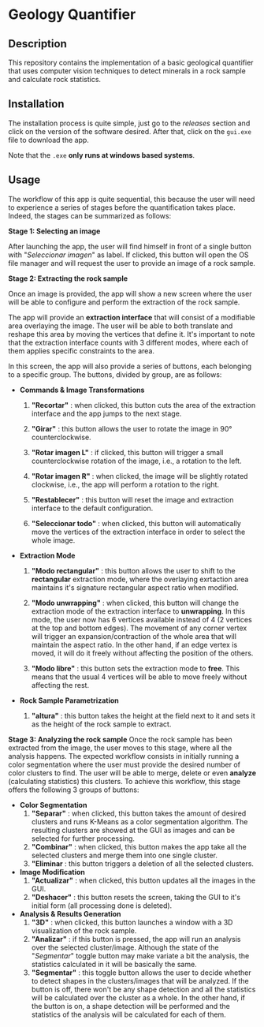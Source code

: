 # Geology Quantifier

## Description
This repository contains the implementation of a basic geological quantifier that uses computer vision techniques to detect minerals in a rock sample and calculate rock statistics.

## Installation

The installation process is quite simple, just go to the *releases* section and click on the version of the software desired. After that, click on the `gui.exe` file to download the app.

Note that the `.exe` **only runs at windows based systems**.

## Usage
The workflow of this app is quite sequential, this because the user will need to experience a series of stages before the quantification takes place. Indeed, the stages can be summarized as follows:

**Stage 1: Selecting an image**

After launching the app, the user will find himself in front of a single button with "*Seleccionar imagen*" as label. If clicked, this button will open the OS file manager and will request the user to provide an image of a rock sample.

**Stage 2: Extracting the rock sample**

Once an image is provided, the app will show a new screen where the user will be able to configure and perform the extraction of the rock sample. 

The app will provide an **extraction interface** that will consist of a modifiable area overlaying the image. The user will be able to both translate and reshape this area by moving the vertices that define it. It's important to note that the extraction interface counts with 3 different modes, where each of them applies specific constraints to the area.

In this screen, the app will also provide a series of buttons, each belonging to a specific group. The buttons, divided by group, are as follows:

* **Commands & Image Transformations**
  1. **"Recortar"** : when clicked, this button cuts the area of the extraction interface and the app jumps to the next stage.
    
  2. **"Girar"** : this button allows the user to rotate the image in 90° counterclockwise.
   
  3. **"Rotar imagen L"** : if clicked, this button will trigger a small counterclockwise rotation of the image, i.e., a rotation to the left.
   
  4. **"Rotar imagen R"** : when clicked, the image will be slightly rotated clockwise, i.e., the app will perform a rotation to the right.
   
  5. **"Restablecer"** : this button will reset the image and extraction interface to the default configuration.
   
  6. **"Seleccionar todo"** : when clicked, this button will automatically move the vertices of the extraction interface in order to select the whole image.
   
   
* **Extraction Mode**
  1. **"Modo rectangular"** : this button allows the user to shift to the **rectangular** extraction mode, where the overlaying exrtaction area maintains it's signature rectangular aspect ratio when modified.
   
  2. **"Modo unwrapping"** : when clicked, this button will change the extraction mode of the extraction interface to **unwrapping**. In this mode, the user now has 6 vertices available instead of 4 (2 vertices at the top and bottom edges). The movement of any corner vertex will trigger an expansion/contraction of the whole area that will maintain the aspect ratio. In the other hand, if an edge vertex is moved, it will do it freely without affecting the position of the others.
   
  3. **"Modo libre"** : this button sets the extraction mode to **free**. This means that the usual 4 vertices will be able to move freely without affecting the rest.
   
* **Rock Sample Parametrization**
  1. **"altura"** : this button takes the height at the field next to it and sets it as the height of the rock sample to extract.

**Stage 3: Analyzing the rock sample**
Once the rock sample has been extracted from the image, the user moves to this stage, where all the analysis happens. The expected workflow consists in initially running a color segmentation where the user must provide the desired number of color clusters to find. The user will be able to merge, delete or even **analyze** (calculating statistics) this clusters. To achieve this workflow, this stage offers the following 3 groups of buttons:

* **Color Segmentation**
  1. **"Separar"** : when clicked, this button takes the amount of desired clusters and runs K-Means as a color segmentation algorithm. The resulting clusters are showed at the GUI as images and can be selected for further processing.
  2. **"Combinar"** : when clicked, this button makes the app take all the selected clusters and merge them into one single cluster.
  3. **"Eliminar** : this button triggers a deletion of all the selected clusters.
* **Image Modification**
  1. **"Actualizar"** : when clicked, this button updates all the images in the GUI.
  2. **"Deshacer"** : this button resets the screen, taking the GUI to it's initial form (all processing done is deleted).
* **Analysis & Results Generation**
  1. **"3D"** : when clicked, this button launches a window with a 3D visualization of the rock sample.
  2. **"Analizar"** : if this button is pressed, the app will run an analysis over the selected cluster/image. Although the state of the "*Segmentar*" toggle button may make variate a bit the analysis, the statistics calculated in it will be basically the same.
  3. **"Segmentar"** : this toggle button allows the user to decide whether to detect shapes in the clusters/images that will be analyzed. If the button is off, there won't be any shape detection and all the statistics will be calculated over the cluster as a whole. In the other hand, if the button is on, a shape detection will be performed and the statistics of the analysis will be calculated for each of them.